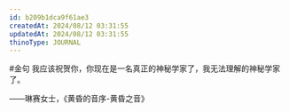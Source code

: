 ```yaml
---
id: b209b1dca9f61ae3
createdAt: 2024/08/12 03:31:55
updatedAt: 2024/08/12 03:31:55
thinoType: JOURNAL
---
```

#金句 我应该祝贺你，你现在是一名真正的神秘学家了，我无法理解的神秘学家了。

——琳赛女士，《黄昏的音序-黄昏之音》